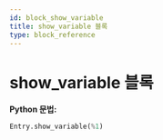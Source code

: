 ```yaml
---
id: block_show_variable
title: show_variable 블록
type: block_reference
---
```


# show_variable 블록

**Python 문법:**
```python
Entry.show_variable(%1)
```

